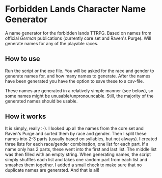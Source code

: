 # Forbidden Lands Character Name Generator
A name generator for the forbidden lands TTRPG. Based on names from official _German_ publications (currently core set and Raven's Purge). Will generate names for any of the playable races.

## How to use
Run the script or the exe file. You will be asked for the race and gender to generate names for, and how many names to generate.
After the names have been generated you have the option to save these to a csv-file.

These names are generated in a relatively simple manner (see below), so some names might be unusable/unpronouncable. Still, the majority of the generated names should be usable.

## How it works
It is simply, really :-). I looked up all the names from the core set and Raven's Purge and sorted them by race and gender.
Then I split these names into 2-3 parts (usually based on syllables, but not always).
I created three lists for each race/gender combination, one list for each part.
If a name only has 2 parts, these went into the first and last list. The middle list was then filled with an empty string.
When generating names, the script simply shuffles each list and takes one random part from each list and smashes them together.
I added a small check to make sure that no duplicate names are generated. And that is all!
